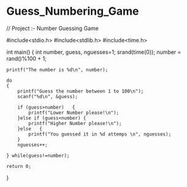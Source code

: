 # Guess_Numbering_Game

// Project :- Number Guessing Game

#include<stdio.h>
#include<stdlib.h> 
#include<time.h>

int main()  {
    int number, guess, nguesses=1;
    srand(time(0));
    number = rand()%100 + 1;
    
    printf("The number is %d\n", number);
    
    do
    {
        printf("Guess the number between 1 to 100\n");
        scanf("%d\n", &guess);

        if (guess>number)   {
            printf("Lower Number please!\n");
        }else if (guess<number) {
            printf("Higher Number please!\n");
        }else   {
            printf("You guessed it in %d attemps \n", nguesses);
        }
        nguesses++;

    } while(guess!=number);
    
    return 0;
}
